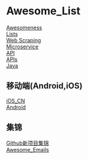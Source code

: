 # Awesome_List
[Awesomeness](https://github.com/bayandin/awesome-awesomeness)<br/>
[Lists](https://github.com/jnv/lists)<br/>
[Web Scraping](https://github.com/lorien/awesome-web-scraping)<br/>
[Microservice](https://github.com/mfornos/awesome-microservices)<br/>
[API](https://github.com/Kikobeats/awesome-api)<br/>
[APIs](https://github.com/TonnyL/Awesome_APIs)<br/>
[Java](https://github.com/akullpp/awesome-java)<br/>
## 移动端(Android,iOS)
[iOS_CN](https://github.com/jobbole/awesome-ios-cn)<br/>
[Android](https://github.com/JStumpp/awesome-android)<br/>

## 集锦
[Github新项目集锦](https://github.com/GitHubDaily/GitHubDaily)<br/>
[Awesome_Emails](https://github.com/jonathandion/awesome-emails)<br/>
